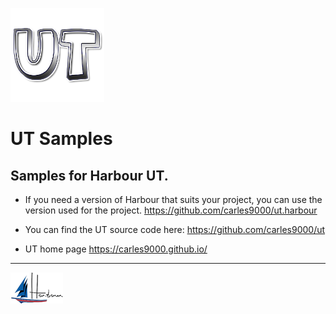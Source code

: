 ﻿![alt text](https://github.com/carles9000/ut/blob/main/files/images/ut_ico.png)

# UT Samples

## Samples for Harbour UT.

* If you need a version of Harbour that suits your project, you can use the version used for the project. https://github.com/carles9000/ut.harbour

* You can find the UT source code here: https://github.com/carles9000/ut  

* UT home page https://carles9000.github.io/ 

<hr>


![alt text](https://github.com/carles9000/ut/blob/main/files/images/harbour_mini.png)